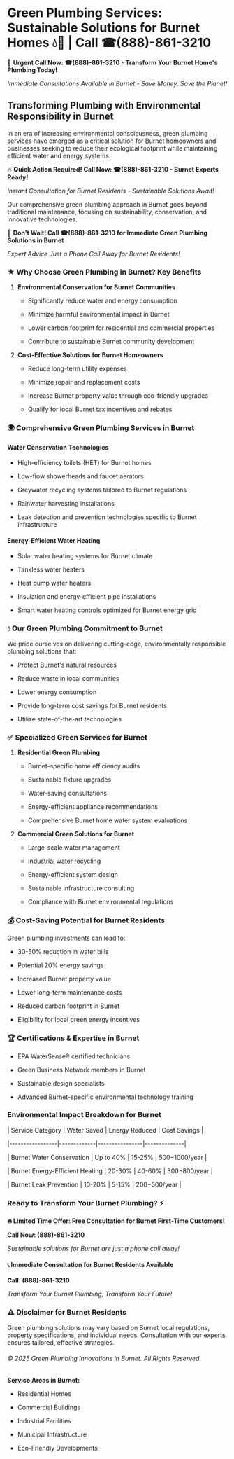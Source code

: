 # Green Plumbing Services: Sustainable Solutions for Burnet Homes 💧🌿 | Call ☎(888)-861-3210

🚨 **Urgent Call Now: ☎(888)-861-3210 - Transform Your Burnet Home's Plumbing Today!**
*Immediate Consultations Available in Burnet - Save Money, Save the Planet!*

## Transforming Plumbing with Environmental Responsibility in Burnet

In an era of increasing environmental consciousness, green plumbing services have emerged as a critical solution for Burnet homeowners and businesses seeking to reduce their ecological footprint while maintaining efficient water and energy systems. 

🔥 **Quick Action Required! Call Now: ☎(888)-861-3210 - Burnet Experts Ready!**
*Instant Consultation for Burnet Residents - Sustainable Solutions Await!*

Our comprehensive green plumbing approach in Burnet goes beyond traditional maintenance, focusing on sustainability, conservation, and innovative technologies.

🚨 **Don't Wait! Call ☎(888)-861-3210 for Immediate Green Plumbing Solutions in Burnet**
*Expert Advice Just a Phone Call Away for Burnet Residents!*

### ★ Why Choose Green Plumbing in Burnet? Key Benefits

1. **Environmental Conservation for Burnet Communities** 
   - Significantly reduce water and energy consumption
   - Minimize harmful environmental impact in Burnet
   - Lower carbon footprint for residential and commercial properties
   - Contribute to sustainable Burnet community development

2. **Cost-Effective Solutions for Burnet Homeowners** 
   - Reduce long-term utility expenses
   - Minimize repair and replacement costs
   - Increase Burnet property value through eco-friendly upgrades
   - Qualify for local Burnet tax incentives and rebates

### 🌍 Comprehensive Green Plumbing Services in Burnet

#### Water Conservation Technologies
- High-efficiency toilets (HET) for Burnet homes
- Low-flow showerheads and faucet aerators
- Greywater recycling systems tailored to Burnet regulations
- Rainwater harvesting installations
- Leak detection and prevention technologies specific to Burnet infrastructure

#### Energy-Efficient Water Heating
- Solar water heating systems for Burnet climate
- Tankless water heaters
- Heat pump water heaters
- Insulation and energy-efficient pipe installations
- Smart water heating controls optimized for Burnet energy grid

### 💧 Our Green Plumbing Commitment to Burnet

We pride ourselves on delivering cutting-edge, environmentally responsible plumbing solutions that:
- Protect Burnet's natural resources
- Reduce waste in local communities
- Lower energy consumption
- Provide long-term cost savings for Burnet residents
- Utilize state-of-the-art technologies

### ✅ Specialized Green Services for Burnet

1. **Residential Green Plumbing**
   - Burnet-specific home efficiency audits
   - Sustainable fixture upgrades
   - Water-saving consultations
   - Energy-efficient appliance recommendations
   - Comprehensive Burnet home water system evaluations

2. **Commercial Green Solutions for Burnet**
   - Large-scale water management
   - Industrial water recycling
   - Energy-efficient system design
   - Sustainable infrastructure consulting
   - Compliance with Burnet environmental regulations

### 💰 Cost-Saving Potential for Burnet Residents

Green plumbing investments can lead to:
- 30-50% reduction in water bills
- Potential 20% energy savings
- Increased Burnet property value
- Lower long-term maintenance costs
- Reduced carbon footprint in Burnet
- Eligibility for local green energy incentives

### 🏆 Certifications & Expertise in Burnet

- EPA WaterSense® certified technicians
- Green Business Network members in Burnet
- Sustainable design specialists
- Advanced Burnet-specific environmental technology training

### Environmental Impact Breakdown for Burnet

| Service Category | Water Saved | Energy Reduced | Cost Savings |
|-----------------|-------------|----------------|--------------|
| Burnet Water Conservation | Up to 40% | 15-25% | $500-$1000/year |
| Burnet Energy-Efficient Heating | 20-30% | 40-60% | $300-$800/year |
| Burnet Leak Prevention | 10-20% | 5-15% | $200-$500/year |

### Ready to Transform Your Burnet Plumbing? ⚡

**🔥 Limited Time Offer: Free Consultation for Burnet First-Time Customers!**

**Call Now: (888)-861-3210**
*Sustainable solutions for Burnet are just a phone call away!*

#### 📞 Immediate Consultation for Burnet Residents Available

**Call: (888)-861-3210**
*Transform Your Burnet Plumbing, Transform Your Future!*

### ⚠️ Disclaimer for Burnet Residents

Green plumbing solutions may vary based on Burnet local regulations, property specifications, and individual needs. Consultation with our experts ensures tailored, effective strategies.

###### © 2025 Green Plumbing Innovations in Burnet. All Rights Reserved.

**Service Areas in Burnet:** 
- Residential Homes
- Commercial Buildings
- Industrial Facilities
- Municipal Infrastructure
- Eco-Friendly Developments